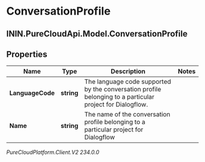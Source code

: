 # ConversationProfile

## ININ.PureCloudApi.Model.ConversationProfile

## Properties

|Name | Type | Description | Notes|
|------------ | ------------- | ------------- | -------------|
| **LanguageCode** | **string** | The language code supported by the conversation profile belonging to a particular project for Dialogflow. | |
| **Name** | **string** | The name of the conversation profile belonging to a particular project for Dialogflow | |



_PureCloudPlatform.Client.V2 234.0.0_
